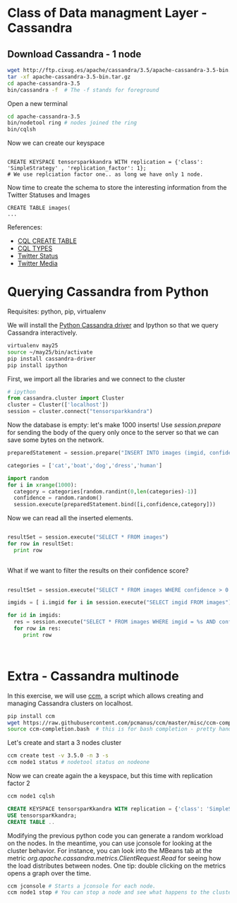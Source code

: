 # Class of Data managment Layer - Cassandra

## Download Cassandra - 1 node

```bash
wget http://ftp.cixug.es/apache/cassandra/3.5/apache-cassandra-3.5-bin.tar.gz
tar -xf apache-cassandra-3.5-bin.tar.gz
cd apache-cassandra-3.5
bin/cassandra -f  # The -f stands for foreground

```
Open a new terminal

```bash
cd apache-cassandra-3.5
bin/nodetool ring # nodes joined the ring
bin/cqlsh
```
Now we can create our keyspace

```cql

CREATE KEYSPACE tensorsparkkandra WITH replication = {'class': 'SimpleStrategy' , 'replication_factor': 1};
# We use replciation factor one.. as long we have only 1 node. 
```

Now time to create the schema to store the interesting information from the Twitter Statuses and Images

```cql
CREATE TABLE images(
...
```
References:
- [CQL CREATE TABLE](https://docs.datastax.com/en/cql/3.0/cql/cql_reference/create_table_r.html)
- [CQL TYPES](http://docs.datastax.com/en/cql/3.1/cql/cql_reference/cql_data_types_c.html)
- [Twitter Status](https://dev.twitter.com/overview/api/tweets)
- [Twitter Media](https://dev.twitter.com/overview/api/entities#obj-media)


# Querying Cassandra from Python

Requisites: python, pip, virtualenv

We will install the [Python Cassandra driver](https://github.com/datastax/python-driver) and Ipython so that we query Cassandra interactively. 

```bash
virtualenv may25
source ~/may25/bin/activate
pip install cassandra-driver
pip install ipython
```



First, we import all the libraries and we connect to the cluster
```python
# ipython
from cassandra.cluster import Cluster
cluster = Cluster(['localhost'])
session = cluster.connect("tensorsparkkandra")
```

Now the database is empty: let's make 1000 inserts!
Use *session.prepare* for sending the body of the query only once to the server so that we can save some bytes on the network. 

```python
preparedStatement = session.prepare("INSERT INTO images (imgid, confidence , category ) VALUES (?,?,?)")

categories = ['cat','boat','dog','dress','human']

import random
for i in xrange(1000):
  category = categories[random.randint(0,len(categories)-1)]
  confidence = random.random()
  session.execute(preparedStatement.bind([i,confidence,category]))
```

Now we can read all the inserted elements. 
```python 

resultSet = session.execute("SELECT * FROM images")
for row in resultSet:
  print row
  
```


What if we want to filter the results on their confidence score?

```python
  
resultSet = session.execute("SELECT * FROM images WHERE confidence > 0.1") # FAILS: the PRIMARY KEY is missing!

imgids = [ i.imgid for i in session.execute("SELECT imgid FROM images")]

for id in imgids:
  res = session.execute("SELECT * FROM images WHERE imgid = %s AND confidence < %s",(id,0.1))
  for row in res:
     print row

  
```


# Extra - Cassandra multinode

In this exercise, we will use [ccm](https://github.com/pcmanus/ccm.git), a script which allows creating and managing Cassandra clusters on localhost. 

```bash
pip install ccm
wget https://raw.githubusercontent.com/pcmanus/ccm/master/misc/ccm-completion.bash
source ccm-completion.bash  # this is for bash completion - pretty handy 
```

Let's create and start a 3 nodes cluster 
```bash 
ccm create test -v 3.5.0 -n 3 -s
ccm node1 status # nodetool status on nodeone
```
Now we can create again the a keyspace, but this time with replication factor 2
```bash
ccm node1 cqlsh
```
```sql
CREATE KEYSPACE tensorsparKkandra WITH replication = {'class': 'SimpleStrategy', 'replication_factor':  2 };
USE tensorsparKkandra;
CREATE TABLE ..
```

Modifying the previous python code you can generate a random workload on the nodes. In the meantime, you can use jconsole for looking at the cluster behavior. For instance, you can look into the  MBeans tab at the metric *org.apache.cassandra.metrics.ClientRequest.Read* for seeing how the load distributes between nodes. One tip: double clicking on the metrics opens a graph over the time. 

```bash
ccm jconsole # Starts a jconsole for each node. 
ccm node1 stop # You can stop a node and see what happens to the cluster. 
```

